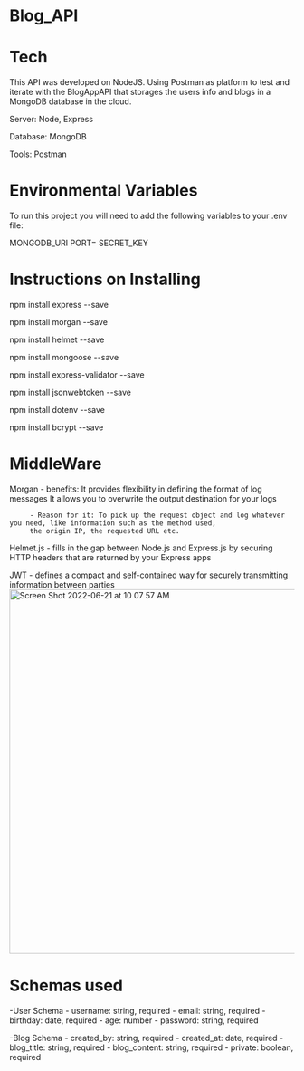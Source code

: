 # Blog_API

# Tech

This API was developed on NodeJS. Using Postman as platform to test and iterate with the BlogAppAPI that storages the users info and blogs in a MongoDB database in the cloud.

Server: Node, Express

Database: MongoDB

Tools: Postman

# Environmental Variables

To run this project you will need to add the following variables to your .env file:

MONGODB_URI
PORT=
SECRET_KEY

# Instructions on Installing

npm install express --save

npm install morgan --save

npm install helmet --save

npm install mongoose --save

npm install express-validator --save

npm install jsonwebtoken --save

npm install dotenv --save

npm install bcrypt --save

# MiddleWare

Morgan - benefits:
It provides flexibility in defining the format of log messages
It allows you to overwrite the output destination for your logs

         - Reason for it: To pick up the request object and log whatever you need, like information such as the method used,
         the origin IP, the requested URL etc.

Helmet.js - fills in the gap between Node.js and Express.js by securing HTTP headers that are returned by your Express apps

JWT - defines a compact and self-contained way for securely transmitting information between parties
<img width="644" alt="Screen Shot 2022-06-21 at 10 07 57 AM" src="https://user-images.githubusercontent.com/103075446/174820531-eddcf1c0-3ed5-4ec6-9290-444e630a5a49.png">

# Schemas used

-User Schema - username: string, required - email: string, required - birthday: date, required - age: number - password: string, required

-Blog Schema - created_by: string, required - created_at: date, required - blog_title: string, required - blog_content: string, required - private: boolean, required
